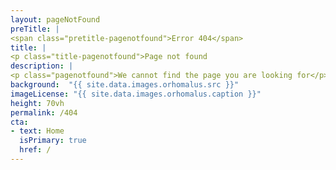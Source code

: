```yaml
---
layout: pageNotFound
preTitle: |
<span class="pretitle-pagenotfound">Error 404</span>
title: |
<p class="title-pagenotfound">Page not found
description: |
<p class="pagenotfound">We cannot find the page you are looking for</p>
background:  "{{ site.data.images.orhomalus.src }}"
imageLicense: "{{ site.data.images.orhomalus.caption }}"
height: 70vh
permalink: /404
cta:
- text: Home
  isPrimary: true
  href: /
---
```

